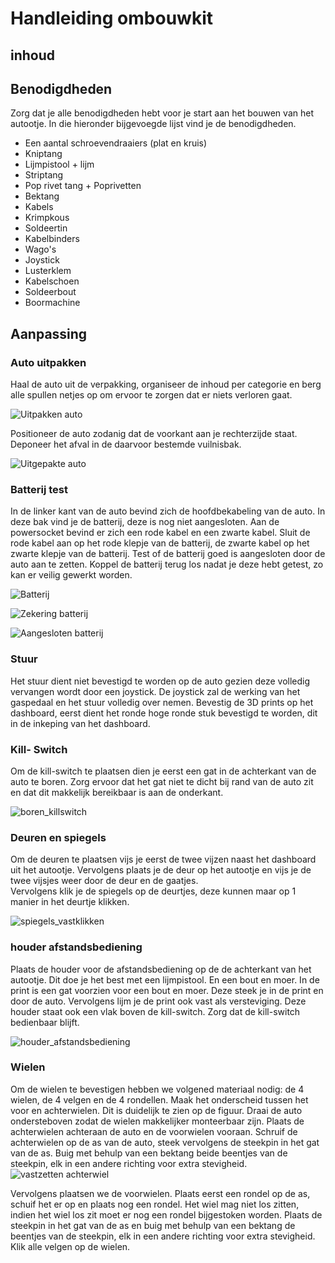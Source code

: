 # Handleiding ombouwkit

## inhoud

<!-- Juiste volgorde bepalen wat eerst wordt gedaan -->
## Benodigdheden

Zorg dat je alle benodigdheden hebt voor je start aan het bouwen van het autootje. In die hieronder bijgevoegde lijst vind je de benodigdheden.

* Een aantal schroevendraaiers (plat en kruis)
* Kniptang
* Lijmpistool + lijm
* Striptang
* Pop rivet tang + Poprivetten
* Bektang
* Kabels
* Krimpkous
* Soldeertin
* Kabelbinders
* Wago's
* Joystick
* Lusterklem
* Kabelschoen
* Soldeerbout
* Boormachine

## Aanpassing

### Auto uitpakken

Haal de auto uit de verpakking, organiseer de inhoud per categorie en berg alle spullen netjes op om ervoor te zorgen dat er niets verloren gaat.

![Uitpakken auto](/Images/Uitpakken_Auto.jpg "Auto in doos")

Positioneer de auto zodanig dat de voorkant aan je rechterzijde staat. Deponeer het afval in de daarvoor bestemde vuilnisbak.  

![Uitgepakte auto](/Images/Uitgepakte_Auto.jpg "Uitgepakte auto")

### Batterij test

In de linker kant van de auto bevind zich de hoofdbekabeling van de auto. In deze bak vind je de batterij, deze is nog niet aangesloten.
 Aan de powersocket bevind er zich een rode kabel en een zwarte kabel. Sluit de rode kabel aan op het rode klepje van de batterij,
 de zwarte kabel op het zwarte klepje van de batterij. Test of de batterij goed is aangesloten door de auto aan te zetten.
 Koppel de batterij terug los nadat je deze hebt getest, zo kan er veilig gewerkt worden.  

![Batterij](/Images/Batterij_Aansluiting.jpg "Hoofdbekabeling")

![Zekering batterij](/Images/Zekering_Batterij.jpg "Aansluiting zekering op batterij")

![Aangesloten batterij](/Images/Connector_Batterij.jpg "Aansluiting batterij")

### Stuur

Het stuur dient niet bevestigd te worden op de auto gezien deze volledig vervangen wordt door een joystick. De joystick zal de werking van het gaspedaal en het stuur volledig over nemen.
Bevestig de 3D prints op het dashboard, eerst dient het ronde hoge ronde stuk bevestigd te worden, dit in de inkeping van het dashboard.
<!-- Maak de vijzen van de kabelgoot los en haal de kabelgoot van de auto. 
Zoek vervolgens de draden die naar de accelerator lopen, dit is in meeste gevallen de paarse draden. Knip deze zo dicht mogelijk door bij de accelerator.
Knip 4 rode draden van ...cm lang en strip deze langs beide kanten. Soldeer aan 1 zijde van de draad een kabelschoen om deze dan op de joystick te kunnen schuiven.
(kan dit loskomen door de schokken van het rijden?)
Hang de draden aan de joystick en controleer welke draden dienen voor welke beweging, voor, achter, links of rechts. 
Knip 1 zwarte draad van ...cm lang en strip deze langs beide kanten. Soldeer aan 1 zijde van de draad een kabelschoen om deze dan op de joystick te kunnen schuiven.
Knip 3 korte draden van ...cm lang en strip deze langs beide kanten. Soldeer deze draden telkens tussen de ground pin van de verschillende schakelaars van de joystick.
De draden voor de vooruit, achteruit beweging worden geschakeld tussen ?
De draden voor de links, recht beweging worden geschakeld tussen ?
De draad voor de ground wordt verbonden met ?
![kabelgoot](/Images/Kabelgoot.jpg "kabelgoot")
![dashboard links](/Images/Dashboard_Links.jpg "vijs linkerkant")
![dashboard rechts](/Images/Dashboard_Rechts.jpg "vijs rechterkant")-->

### Kill- Switch

Om de kill-switch te plaatsen dien je eerst een gat in de achterkant van de auto te boren. Zorg ervoor dat het gat niet te dicht bij rand van de auto zit en dat dit makkelijk bereikbaar is aan de onderkant.  

![boren_killswitch](/Images/Boren_Killswitch.jpg "gat boren voor killswitch")

<!--Knip de ?? draad door om hiertussen de kill-switch te plaatsen. Knip een rode en een zwarte daad van ongeveer 50cm lang, strip beide kanten van de draden. 
Soldeer beide draden aan de switch, de rode draad respectievelijk aan 1 van de buitenste pinnen van de switch, de zwarte draad aan de middelste pin. 
Vervolgens soldeer je de rode draad aan de ? kant van de doorgeknipte draad en de zwarte draad aan de ? kant. Bescherm de gesoldeerde delen met behulp van krimpkousen. 
Steek vervolgend de draad die aan de kill-switch hangt door de voorziene holte voor de achterlichten. 
Stop de kill-switch door het gat dat eerder werd gemaakt en schroef deze vast met de bijgeleverde moer. 
Om de werking van de schakelaar te testen, steek de auto aan via de on off knop. Indien de auto niet aan gaat er ergens in de schakeling een slecht contact zijn.
Indien de auto aan gaat werkt te schakeling correct, dit kan nog eens gecontroleerd worden door de kill-switch uit te schakelen. Zo zal de auto uitvallen.-->

### Deuren en spiegels

Om de deuren te plaatsen vijs je eerst de twee vijzen naast het dashboard uit het autootje. Vervolgens plaats je de deur op het autootje en vijs je de twee vijsjes weer door de deur en de gaatjes.  
Vervolgens klik je de spiegels op de deurtjes, deze kunnen maar op 1 manier in het deurtje klikken.  

![spiegels_vastklikken](/Images/Spiegels_Vastklikken.jpg "vastklikken spiegels")

### houder afstandsbediening

Plaats de houder voor de afstandsbediening op de de achterkant van het autootje. Dit doe je het best met een lijmpistool. En een bout en moer. In de print is een gat voorzien voor een bout en moer. Deze steek je in de print en door de auto. Vervolgens lijm je de print ook vast als versteviging.
Deze houder staat ook een vlak boven de kill-switch. Zorg dat de kill-switch bedienbaar blijft.  

![houder_afstandsbediening](/Images/Houder_Afstandsbediening.jpg "afstandsbeddiening houder")

### Wielen

Om de wielen te bevestigen hebben we volgened materiaal nodig: de 4 wielen, de 4 velgen en de 4 rondellen. Maak het onderscheid tussen het voor en achterwielen. Dit is duidelijk te zien op de figuur. Draai de auto ondersteboven zodat de wielen makkelijker monteerbaar zijn. Plaats de achterwielen achteraan de auto en de voorwielen vooraan. Schruif de achterwielen op de as van de auto, steek vervolgens de steekpin in het gat van de as. Buig met behulp van een bektang beide beentjes van de steekpin, elk in een andere richting voor extra stevigheid.
![vastzetten achterwiel](/Images/Vastzetten_Achterwiel.png "achterwiel vastzetten")

Vervolgens plaatsen we de voorwielen. Plaats eerst een rondel op de as, schuif het er op en plaats nog een rondel. Het wiel mag niet los zitten, indien het wiel los zit moet er nog een rondel bijgestoken worden. Plaats de steekpin in het gat van de as en buig met behulp van een bektang de beentjes van de steekpin, elk in een andere richting voor extra stevigheid. Klik alle velgen op de wielen.
